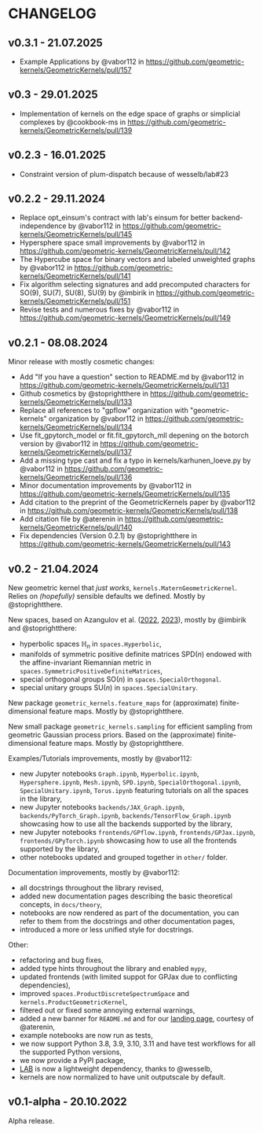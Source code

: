 # CHANGELOG

## v0.3.1 - 21.07.2025
* Example Applications by @vabor112 in https://github.com/geometric-kernels/GeometricKernels/pull/157

## v0.3 - 29.01.2025
* Implementation of kernels on the edge space of graphs or simplicial complexes by @cookbook-ms in https://github.com/geometric-kernels/GeometricKernels/pull/139

## v0.2.3 - 16.01.2025
* Constraint version of plum-dispatch because of wesselb/lab#23

## v0.2.2 - 29.11.2024
* Replace opt_einsum's contract with lab's einsum for better backend-independence by @vabor112 in https://github.com/geometric-kernels/GeometricKernels/pull/145
* Hypersphere space small improvements by @vabor112 in https://github.com/geometric-kernels/GeometricKernels/pull/142
* The Hypercube space for binary vectors and labeled unweighted graphs by @vabor112 in https://github.com/geometric-kernels/GeometricKernels/pull/141
* Fix algorithm selecting signatures and add precomputed characters for SO(9), SU(7), SU(8), SU(9) by @imbirik in https://github.com/geometric-kernels/GeometricKernels/pull/151
* Revise tests and numerous fixes by @vabor112 in https://github.com/geometric-kernels/GeometricKernels/pull/149

## v0.2.1 - 08.08.2024
 Minor release with mostly cosmetic changes:
* Add "If you have a question" section to README.md by @vabor112 in https://github.com/geometric-kernels/GeometricKernels/pull/131
* Github cosmetics by @stoprightthere in https://github.com/geometric-kernels/GeometricKernels/pull/133
* Replace all references to "gpflow" organization with "geometric-kernels" organization by @vabor112 in https://github.com/geometric-kernels/GeometricKernels/pull/134
* Use fit_gpytorch_model or fit.fit_gpytorch_mll depening on the botorсh version by @vabor112 in https://github.com/geometric-kernels/GeometricKernels/pull/137
* Add a missing type cast and fix a typo in kernels/karhunen_loeve.py by @vabor112 in https://github.com/geometric-kernels/GeometricKernels/pull/136
* Minor documentation improvements by @vabor112 in https://github.com/geometric-kernels/GeometricKernels/pull/135
* Add citation to the preprint of the GeometricKernels paper by @vabor112 in https://github.com/geometric-kernels/GeometricKernels/pull/138
* Add citation file by @aterenin in https://github.com/geometric-kernels/GeometricKernels/pull/140
* Fix dependencies (Version 0.2.1) by @stoprightthere in https://github.com/geometric-kernels/GeometricKernels/pull/143

## v0.2 - 21.04.2024
 New geometric kernel that *just works*, `kernels.MaternGeometricKernel`. Relies on *(hopefully)* sensible defaults we defined. Mostly by @stoprightthere.

New spaces, based on Azangulov et al. ([2022](https://arxiv.org/abs/2208.14960), [2023](https://arxiv.org/abs/2301.13088)), mostly by @imbirik and @stoprightthere:
- hyperbolic spaces $\mathbb{H}_n$ in `spaces.Hyperbolic`,
- manifolds of symmetric positive definite matrices $\mathrm{SPD}(n)$ endowed with the affine-invariant Riemannian metric in `spaces.SymmetricPositiveDefiniteMatrices`,
- special orthogonal groups $\mathrm{SO}(n)$ in `spaces.SpecialOrthogonal`.
- special unitary groups $\mathrm{SU}(n)$ in `spaces.SpecialUnitary`.

New package `geometric_kernels.feature_maps` for (approximate) finite-dimensional feature maps. Mostly by @stoprightthere.

New small package `geometric_kernels.sampling` for efficient sampling from geometric Gaussian process priors. Based on the (approximate) finite-dimensional feature maps. Mostly by @stoprightthere.

Examples/Tutorials improvements, mostly by @vabor112:
- new Jupyter notebooks `Graph.ipynb`, `Hyperbolic.ipynb`, `Hypersphere.ipynb`, `Mesh.ipynb`, `SPD.ipynb`, `SpecialOrthogonal.ipynb`, `SpecialUnitary.ipynb`, `Torus.ipynb` featuring tutorials on all the spaces in the library,
- new Jupyter notebooks `backends/JAX_Graph.ipynb`, `backends/PyTorch_Graph.ipynb`, `backends/TensorFlow_Graph.ipynb` showcasing how to use all the backends supported by the library,
- new Jupyter notebooks `frontends/GPflow.ipynb`, `frontends/GPJax.ipynb`, `frontends/GPyTorch.ipynb` showcasing how to use all the frontends supported by the library,
- other notebooks updated and grouped together in `other/` folder.


Documentation improvements, mostly by @vabor112:
- all docstrings throughout the library revised,
- added new documentation pages describing the basic theoretical concepts, in `docs/theory`,
- notebooks are now rendered as part of the documentation, you can refer to them from the docstrings and other documentation pages,
- introduced a more or less unified style for docstrings.

Other:
- refactoring and bug fixes,
- added type hints throughout the library and enabled `mypy`,
- updated frontends (with limited suppot for GPJax due to conflicting dependencies),
- improved `spaces.ProductDiscreteSpectrumSpace` and `kernels.ProductGeometricKernel`,
- filtered out or fixed some annoying external warnings,
- added a new banner for `README.md` and for our [landing page](https://geometric-kernels.github.io/), courtesy of @aterenin,
- example notebooks are now run as tests,
- we now support Python 3.8, 3.9, 3.10, 3.11 and have test workflows for all the supported Python versions,
- we now provide a PyPI package,
- [LAB](https://github.com/wesselb/lab) is now a lightweight dependency, thanks to @wesselb,
- kernels are now normalized to have unit outputscale by default.

## v0.1-alpha - 20.10.2022
Alpha release.
